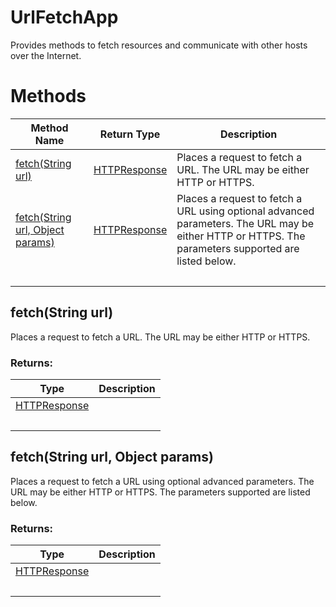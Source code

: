 # UrlFetchApp
Provides methods to fetch resources and communicate with other hosts over the Internet.

# Methods
|Method Name|Return Type|Description|
|-|-|-
[fetch(String url)](#fetch~string-url~)|[HTTPResponse](./HTTPResponse)|Places a request to fetch a URL. The URL may be either HTTP or HTTPS.<br />
[fetch(String url, Object params)](#fetch~string-url_-object-params~)|[HTTPResponse](./HTTPResponse)|Places a request to fetch a URL using optional advanced parameters. The URL may be either HTTP or HTTPS. The parameters supported are listed below.<br />
&nbsp;|&nbsp;|&nbsp;

## <a name="fetch~string-url~"></a>fetch(String url)
Places a request to fetch a URL. The URL may be either HTTP or HTTPS.

### Returns:
|Type|Description|
|-|-
[HTTPResponse](./HTTPResponse)|
&nbsp;|&nbsp;
## <a name="fetch~string-url_-object-params~"></a>fetch(String url, Object params)
Places a request to fetch a URL using optional advanced parameters. The URL may be either HTTP or HTTPS. The parameters supported are listed below.

### Returns:
|Type|Description|
|-|-
[HTTPResponse](./HTTPResponse)|
&nbsp;|&nbsp;
